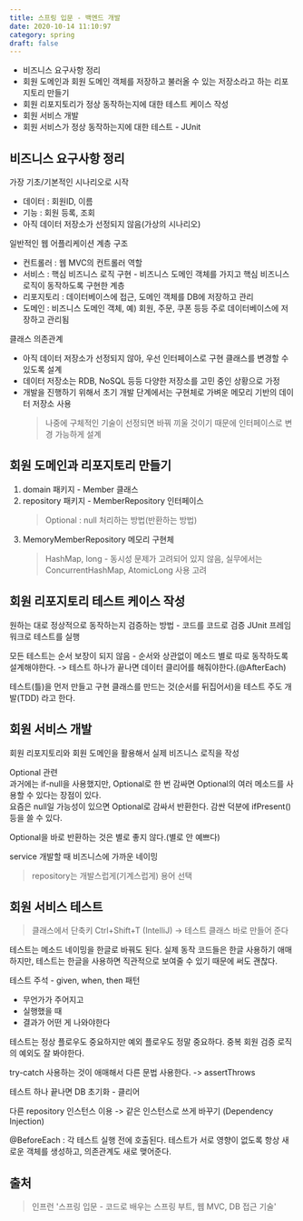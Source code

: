 ```yaml
---
title: 스프링 입문 - 백엔드 개발
date: 2020-10-14 11:10:97
category: spring
draft: false
---
```


- 비즈니스 요구사항 정리
- 회원 도메인과 회원 도메인 객체를 저장하고 불러올 수 있는 저장소라고 하는 리포지토리 만들기
- 회원 리포지토리가 정상 동작하는지에 대한 테스트 케이스 작성
- 회원 서비스 개발
- 회원 서비스가 정상 동작하는지에 대한 테스트 - JUnit


## 비즈니스 요구사항 정리

가장 기초/기본적인 시나리오로 시작

- 데이터 : 회원ID, 이름
- 기능 : 회원 등록, 조회
- 아직 데이터 저장소가 선정되지 않음(가상의 시나리오)

일반적인 웹 어플리케이션 계층 구조
- 컨트롤러 : 웹 MVC의 컨트롤러 역할
- 서비스 : 핵심 비즈니스 로직 구현 - 비즈니스 도메인 객체를 가지고 핵심 비즈니스 로직이 동작하도록 구현한 계층
- 리포지토리 : 데이터베이스에 접근, 도메인 객체를 DB에 저장하고 관리
- 도메인 : 비즈니스 도메인 객체, 예) 회원, 주문, 쿠폰 등등 주로 데이터베이스에 저장하고 관리됨

클래스 의존관계
- 아직 데이터 저장소가 선정되지 않아, 우선 인터페이스로 구현 클래스를 변경할 수 있도록 설계
- 데이터 저장소는 RDB, NoSQL 등등 다양한 저장소를 고민 중인 상황으로 가정
- 개발을 진행하기 위해서 초기 개발 단계에서는 구현체로 가벼운 메모리 기반의 데이터 저장소 사용
    > 나중에 구체적인 기술이 선정되면 바꿔 끼울 것이기 때문에 인터페이스로 변경 가능하게 설계


## 회원 도메인과 리포지토리 만들기

1. domain 패키지 - Member 클래스
2. repository 패키지 - MemberRepository 인터페이스
   > Optional : null 처리하는 방법(반환하는 방법)
3. MemoryMemberRepository 메모리 구현체
   > HashMap, long - 동시성 문제가 고려되어 있지 않음, 실무에서는 ConcurrentHashMap, AtomicLong 사용 고려


## 회원 리포지토리 테스트 케이스 작성

원하는 대로 정상적으로 동작하는지 검증하는 방법 - 코드를 코드로 검증
JUnit 프레임워크로 테스트를 실행

모든 테스트는 순서 보장이 되지 않음 - 순서와 상관없이 메소드 별로 따로 동작하도록 설계해야한다. -> 테스트 하나가 끝나면 데이터 클리어를 해줘야한다.(@AfterEach)

테스트(틀)을 먼저 만들고 구현 클래스를 만드는 것(순서를 뒤집어서)을 테스트 주도 개발(TDD) 라고 한다.


## 회원 서비스 개발

회원 리포지토리와 회원 도메인을 활용해서 실제 비즈니스 로직을 작성

Optional 관련  
과거에는 if-null을 사용했지만, Optional로 한 번 감싸면 Optional의 여러 메소드를 사용할 수 있다는 장점이 있다.   
요즘은 null일 가능성이 있으면 Optional로 감싸서 반환한다. 감싼 덕분에 ifPresent() 등을 쓸 수 있다.

Optional을 바로 반환하는 것은 별로 좋지 않다.(별로 안 예쁘다)

service 개발할 때 비즈니스에 가까운 네이밍
> repository는 개발스럽게(기계스럽게) 용어 선택


## 회원 서비스 테스트

> 클래스에서 단축키 Ctrl+Shift+T (IntelliJ) -> 테스트 클래스 바로 만들어 준다

테스트는 메소드 네이밍을 한글로 바꿔도 된다. 실제 동작 코드들은 한글 사용하기 애매하지만, 테스트는 한글을 사용하면 직관적으로 보여줄 수 있기 때문에 써도 괜찮다. 

테스트 주석 - given, when, then 패턴
- 무언가가 주어지고
- 실행했을 때
- 결과가 어떤 게 나와야한다

테스트는 정상 플로우도 중요하지만 예외 플로우도 정말 중요하다.
중복 회원 검증 로직의 예외도 잘 봐야한다.

try-catch 사용하는 것이 애매해서 다른 문법 사용한다. -> assertThrows

테스트 하나 끝나면 DB 초기화 - 클리어

다른 repository 인스턴스 이용 -> 같은 인스턴스로 쓰게 바꾸기 (Dependency Injection)

@BeforeEach : 각 테스트 실행 전에 호출된다. 테스트가 서로 영향이 없도록 항상 새로운 객체를 생성하고, 의존관계도 새로 맺어준다.

## 출처

> 인프런 '스프링 입문 - 코드로 배우는 스프링 부트, 웹 MVC, DB 접근 기술'
